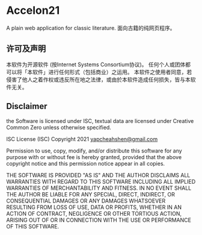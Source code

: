 # Accelon21
A plain web application for classic literature.
面向古籍的纯网页程序。

## 许可及声明
本软件为开源软件 (按Internet Systems Consortium协议)。
任何个人或团体都可以将「本软件」进行任何形式（包括商业）之运用。
本软件之使用者同意，若侵害了他人之着作权或违反所在地之法律，或由於本软件造成任何损失，皆与本软件无关。

## Disclaimer
the Software is licensed under ISC, textual data are licensed under Creative Common Zero unless otherwise specified.

ISC License (ISC)
Copyright 2021 yapcheahshen@gmail.com

Permission to use, copy, modify, and/or distribute this software for any purpose with or without fee is hereby granted, provided that the above copyright notice and this permission notice appear in all copies.

THE SOFTWARE IS PROVIDED "AS IS" AND THE AUTHOR DISCLAIMS ALL WARRANTIES WITH REGARD TO THIS SOFTWARE INCLUDING ALL IMPLIED WARRANTIES OF MERCHANTABILITY AND FITNESS. IN NO EVENT SHALL THE AUTHOR BE LIABLE FOR ANY SPECIAL, DIRECT, INDIRECT, OR CONSEQUENTIAL DAMAGES OR ANY DAMAGES WHATSOEVER RESULTING FROM LOSS OF USE, DATA OR PROFITS, WHETHER IN AN ACTION OF CONTRACT, NEGLIGENCE OR OTHER TORTIOUS ACTION, ARISING OUT OF OR IN CONNECTION WITH THE USE OR PERFORMANCE OF THIS SOFTWARE.